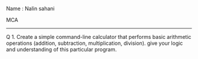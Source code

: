 
Name : Nalin sahani

MCA

---

Q 1. Create a simple command-line calculator that performs basic arithmetic operations (addition, subtraction, multiplication, division). give your logic and understanding of this particular program.
